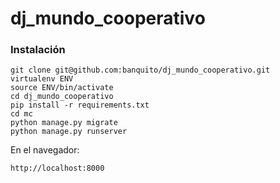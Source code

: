 dj_mundo_cooperativo
====================


### Instalación


    git clone git@github.com:banquito/dj_mundo_cooperativo.git
    virtualenv ENV
    source ENV/bin/activate
    cd dj_mundo_cooperativo
    pip install -r requirements.txt
    cd mc
    python manage.py migrate
    python manage.py runserver

En el navegador:

    http://localhost:8000
